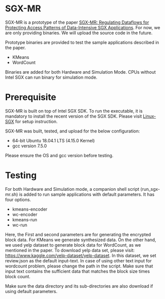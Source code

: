 # SGX-MR
SGX-MR is a prototype of the paper [SGX-MR: Regulating Dataflows for Protecting Access Patterns of Data-Intensive SGX Applications](https://arxiv.org/abs/2009.03518). For now, we are only providing binaries. We will upload the source code in the future.

Prototype binaries are provided to test the sample applications described in the paper. 
* KMeans
* WordCount

Binaries are added for both Hardware and Simulation Mode. CPUs without Intel SGX can run binary for simulation mode. 

# Prerequisite
SGX-MR is built on top of Intel SGX SDK. To run the executable, it is mandatory to install the recent version of the SGX SDK. Please visit [Linux-SGX](https://github.com/intel/linux-sgx) for setup instruction.

SGX-MR was built, tested, and upload for the below configuration:
* 64-bit Ubuntu 18.04.1 LTS (4.15.0 Kernel)
* gcc version 7.5.0

Please ensure the OS and gcc version before testing.

# Testing
For both Hardware and Simulation mode, a companion shell script (run_sgx-mr.sh) is added to run sample applications with default parameters. It has four options.
* kmeans-encoder
* wc-encoder
* kmeans-run
* wc-run

Here, the First and second parameters are for generating the encrypted block data. For KMeans we generate synthesized data. On the other hand, we used yelp dataset to generate block data for WordCount, as we mentioned in the paper. To download yelp data set, please visit: https://www.kaggle.com/yelp-dataset/yelp-dataset. In this dataset, we set review.json as the default input-text. In case of using other text input for wordcount problem, please change the path in the script. Make sure that input text contains the sufficient data that matches the block size times block count.

Make sure the data directory and its sub-directories are also download if using default parameters.
